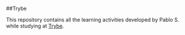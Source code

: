 ##Trybe

This repository contains all the learning activities developed by Pablo S. while studying 
at [Trybe](https://www.betrybe.com).
